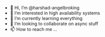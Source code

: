 - 👋 Hi, I’m @harshad-angelbroking
- 👀 I’m interested in high availability systems
- 🌱 I’m currently learning everything
- 💞️ I’m looking to collaborate on async stuff
- 📫 How to reach me ...

<!---
harshad-angelbroking/harshad-angelbroking is a ✨ special ✨ repository because its `README.md` (this file) appears on your GitHub profile.
You can click the Preview link to take a look at your changes.
--->
